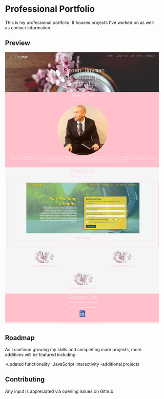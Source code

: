 # Professional Portfolio

This is my professional portfolio. It houses projects I've worked on as well as contact information.

## Preview
![screengrab of the website](./assets/images/portfolio-screengrab.png)

## Roadmap

As I continue growing my skills and completing more projects, more additions will be featured including:

-updated functionality
-JavaScript interactivity
-additional projects

## Contributing

Any input is appreciated via opening issues on Github.
